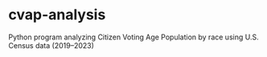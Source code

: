 # cvap-analysis
Python program analyzing Citizen Voting Age Population by race using U.S. Census data (2019–2023)
